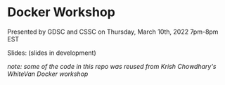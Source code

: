 # Docker Workshop
Presented by GDSC and CSSC on Thursday, March 10th, 2022 7pm-8pm EST

Slides: (slides in development)

*note: some of the code in this repo was reused from Krish Chowdhary's WhiteVan Docker workshop*



